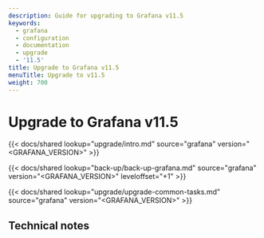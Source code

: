 ```yaml
---
description: Guide for upgrading to Grafana v11.5
keywords:
  - grafana
  - configuration
  - documentation
  - upgrade
  - '11.5'
title: Upgrade to Grafana v11.5
menuTitle: Upgrade to v11.5
weight: 700
---
```


# Upgrade to Grafana v11.5

{{< docs/shared lookup="upgrade/intro.md" source="grafana" version="<GRAFANA_VERSION>" >}}

{{< docs/shared lookup="back-up/back-up-grafana.md" source="grafana" version="<GRAFANA_VERSION>" leveloffset="+1" >}}

{{< docs/shared lookup="upgrade/upgrade-common-tasks.md" source="grafana" version="<GRAFANA_VERSION>" >}}

## Technical notes
